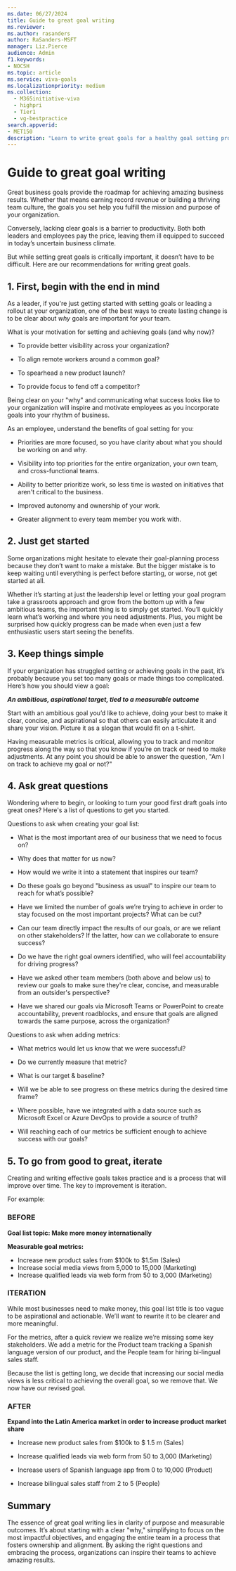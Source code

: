 ```yaml
---
ms.date: 06/27/2024
title: Guide to great goal writing
ms.reviewer: 
ms.author: rasanders
author: RaSanders-MSFT
manager: Liz.Pierce
audience: Admin
f1.keywords:
- NOCSH
ms.topic: article
ms.service: viva-goals
ms.localizationpriority: medium
ms.collection:
  - M365initiative-viva
  - highpri
  - Tier1
  - vg-bestpractice
search.appverid:
- MET150
description: "Learn to write great goals for a healthy goal setting program."
---
```


# Guide to great goal writing

Great business goals provide the roadmap for achieving amazing business results. Whether that means earning record revenue or building a thriving team culture, the goals you set help you fulfill the mission and purpose of your organization.

Conversely, lacking clear goals is a barrier to productivity. Both both leaders and employees pay the price, leaving them ill equipped to succeed in today’s uncertain business climate.

But while setting great goals is critically important, it doesn’t have to be difficult. Here are our recommendations for writing great goals.

## 1. First, begin with the end in mind

As a leader, if you're just getting started with setting goals or leading a rollout at your organization, one of the best ways to create lasting change is to be clear about *why* goals are important for your team.

What is your motivation for setting and achieving goals (and why now)?

- To provide better visibility across your organization?

- To align remote workers around a common goal?

- To spearhead a new product launch?

- To provide focus to fend off a competitor?

Being clear on your "why" and communicating what success looks like to your organization will inspire and motivate employees as you incorporate goals into your rhythm of business.

As an employee, understand the benefits of goal setting for you:

- Priorities are more focused, so you have clarity about what you should be working on and why.

- Visibility into top priorities for the entire organization, your own team, and cross-functional teams.

- Ability to better prioritize work, so less time is wasted on initiatives that aren't critical to the business.

- Improved autonomy and ownership of your work.

- Greater alignment to every team member you work with.

## 2. Just get started

Some organizations might hesitate to elevate their goal-planning process because they don’t want to make a mistake. But the bigger mistake is to keep waiting until everything is perfect before starting, or worse, not get started at all.

Whether it’s starting at just the leadership level or letting your goal program take a grassroots approach and grow from the bottom up with a few ambitious teams, the important thing is to simply get started. You’ll quickly learn what’s working and where you need adjustments. Plus, you might be surprised how quickly progress can be made when even just a few enthusiastic users start seeing the benefits.

## 3. Keep things simple

If your organization has struggled setting or achieving goals in the past, it’s probably because you set too many goals or made things too complicated. Here’s how you should view a goal:

***An ambitious, aspirational target, tied to a measurable outcome***

Start with an ambitious goal you’d like to achieve, doing your best to make it clear, concise, and aspirational so that others can easily articulate it and share your vision. Picture it as a slogan that would fit on a t-shirt.  

Having measurable metrics is critical, allowing you to track and monitor progress along the way so that you know if you’re on track or need to make adjustments. At any point you should be able to answer the question, "Am I on track to achieve my goal or not?"  

## 4. Ask great questions

Wondering where to begin, or looking to turn your good first draft goals into great ones? Here's a list of questions to get you started.

Questions to ask when creating your goal list:

- What is the most important area of our business that we need to focus on?

- Why does that matter for us now?

- How would we write it into a statement that inspires our team?

- Do these goals go beyond "business as usual" to inspire our team to reach for what’s possible?

- Have we limited the number of goals we’re trying to achieve in order to stay focused on the most important projects? What can be cut?

- Can our team directly impact the results of our goals, or are we reliant on other stakeholders? If the latter, how can we collaborate to ensure success?

- Do we have the right goal owners identified, who will feel accountability for driving progress?

- Have we asked other team members (both above and below us) to review our goals to make sure they're clear, concise, and measurable from an outsider's perspective?

- Have we shared our goals via Microsoft Teams or PowerPoint to create accountability, prevent roadblocks, and ensure that goals are aligned towards the same purpose, across the organization?

Questions to ask when adding metrics:

- What metrics would let us know that we were successful?

- Do we currently measure that metric?

- What is our target & baseline?  

- Will we be able to see progress on these metrics during the desired time frame?

- Where possible, have we integrated with a data source such as Microsoft Excel or Azure DevOps to provide a source of truth?

- Will reaching each of our metrics be sufficient enough to achieve success with our goals?

## 5. To go from good to great, iterate

Creating and writing effective goals takes practice and is a process that will improve over time. The key to improvement is iteration.

For example:

### BEFORE

**Goal list topic: Make more money internationally**

**Measurable goal metrics:**

- Increase new product sales from $100k to $1.5m (Sales)
- Increase social media views from 5,000 to 15,000 (Marketing)
- Increase qualified leads via web form from 50 to 3,000 (Marketing)

### ITERATION

While most businesses need to make money, this goal list title is too vague to be aspirational and actionable. We’ll want to rewrite it to be clearer and more meaningful.  

For the metrics, after a quick review we realize we’re missing some key stakeholders. We add a metric for the Product team tracking a Spanish language version of our product, and the People team for hiring bi-lingual sales staff.  

Because the list is getting long, we decide that increasing our social media views is less critical to achieving the overall goal, so we remove that. We now have our revised goal.

### AFTER

**Expand into the Latin America market in order to increase product market share**

- Increase new product sales from $100k to $ 1.5 m (Sales)

- Increase qualified leads via web form from 50 to 3,000 (Marketing)

- Increase users of Spanish language app from 0 to 10,000 (Product)

- Increase bilingual sales staff from 2 to 5 (People)

## Summary

The essence of great goal writing lies in clarity of purpose and measurable outcomes. It’s about starting with a clear "why," simplifying to focus on the most impactful objectives, and engaging the entire team in a process that fosters ownership and alignment. By asking the right questions and embracing the process, organizations can inspire their teams to achieve amazing results.

